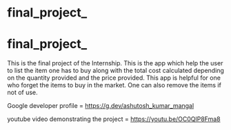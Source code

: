 # final_project_
# final_project_
This is the final project of the Internship. This is the app which help the user to list the item one has to buy along with the total cost calculated depending on
the quantity provided and the price provided. This app is helpful for one who forget the items to buy in the market. One can also remove the items if not of use.

Google developer profile = https://g.dev/ashutosh_kumar_mangal

youtube video demonstrating the project = https://youtu.be/OC0QlP8Fma8


